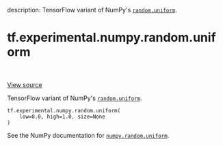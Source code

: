 description: TensorFlow variant of NumPy's <a href="../../../../tf/random/uniform.md"><code>random.uniform</code></a>.

<div itemscope itemtype="http://developers.google.com/ReferenceObject">
<meta itemprop="name" content="tf.experimental.numpy.random.uniform" />
<meta itemprop="path" content="Stable" />
</div>

# tf.experimental.numpy.random.uniform

<!-- Insert buttons and diff -->

<table class="tfo-notebook-buttons tfo-api nocontent" align="left">

</table>

<a target="_blank" class="external" href="/code/stable/tensorflow/python/ops/numpy_ops/np_random.py">View source</a>



TensorFlow variant of NumPy's <a href="../../../../tf/random/uniform.md"><code>random.uniform</code></a>.


<pre class="devsite-click-to-copy prettyprint lang-py tfo-signature-link">
<code>tf.experimental.numpy.random.uniform(
    low=0.0, high=1.0, size=None
)
</code></pre>



<!-- Placeholder for "Used in" -->

See the NumPy documentation for [`numpy.random.uniform`](https://numpy.org/doc/stable/reference/generated/numpy.random.uniform.html).